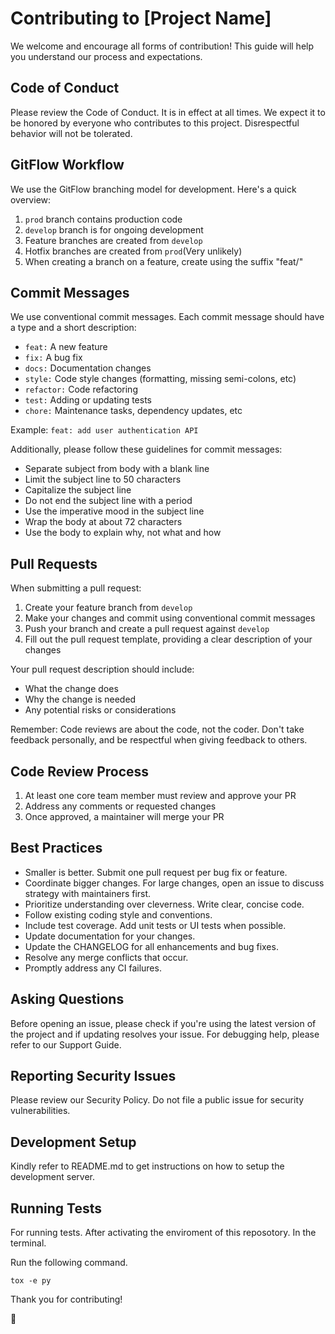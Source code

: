 # Contributing to [Project Name]

We welcome and encourage all forms of contribution! This guide will help you understand our process and expectations.

## Code of Conduct

Please review the Code of Conduct. It is in effect at all times. We expect it to be honored by everyone who contributes to this project. Disrespectful behavior will not be tolerated.

## GitFlow Workflow

We use the GitFlow branching model for development. Here's a quick overview:

1. `prod` branch contains production code
2. `develop` branch is for ongoing development
3. Feature branches are created from `develop`
4. Hotfix branches are created from `prod`(Very unlikely)
5. When creating a branch on a feature, create using the suffix "feat/<name of your feature>"

## Commit Messages

We use conventional commit messages. Each commit message should have a type and a short description:

- `feat:` A new feature
- `fix:` A bug fix
- `docs:` Documentation changes
- `style:` Code style changes (formatting, missing semi-colons, etc)
- `refactor:` Code refactoring
- `test:` Adding or updating tests
- `chore:` Maintenance tasks, dependency updates, etc

Example: `feat: add user authentication API`

Additionally, please follow these guidelines for commit messages:

- Separate subject from body with a blank line
- Limit the subject line to 50 characters
- Capitalize the subject line
- Do not end the subject line with a period
- Use the imperative mood in the subject line
- Wrap the body at about 72 characters
- Use the body to explain why, not what and how

## Pull Requests

When submitting a pull request:

1. Create your feature branch from `develop`
2. Make your changes and commit using conventional commit messages
3. Push your branch and create a pull request against `develop`
4. Fill out the pull request template, providing a clear description of your changes

Your pull request description should include:
- What the change does
- Why the change is needed
- Any potential risks or considerations

Remember: Code reviews are about the code, not the coder. Don't take feedback personally, and be respectful when giving feedback to others.

## Code Review Process

1. At least one core team member must review and approve your PR
2. Address any comments or requested changes
3. Once approved, a maintainer will merge your PR

## Best Practices

- Smaller is better. Submit one pull request per bug fix or feature.
- Coordinate bigger changes. For large changes, open an issue to discuss strategy with maintainers first.
- Prioritize understanding over cleverness. Write clear, concise code.
- Follow existing coding style and conventions.
- Include test coverage. Add unit tests or UI tests when possible.
- Update documentation for your changes.
- Update the CHANGELOG for all enhancements and bug fixes.
- Resolve any merge conflicts that occur.
- Promptly address any CI failures.

## Asking Questions

Before opening an issue, please check if you're using the latest version of the project and if updating resolves your issue. For debugging help, please refer to our Support Guide.

## Reporting Security Issues

Please review our Security Policy. Do not file a public issue for security vulnerabilities.

## Development Setup

Kindly refer to README.md to get instructions on how to setup the development server.

## Running Tests

For running tests. After activating the enviroment of this reposotory. In the terminal.

Run the following command.

```
tox -e py
```


Thank you for contributing!

🖤
